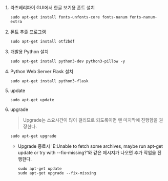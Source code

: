 ﻿1. 라즈베리파이 GUI에서 한글 보기용 폰트 설치
   <pre><code>sudo apt-get install fonts-unfonts-core fonts-nanum fonts-nanum-extra</code></pre>

2. 폰트 추출 프로그램
   <pre><code>sudo apt-get install otf2bdf</code></pre>

3. 개발용 Python 설치
   <pre><code>sudo apt-get install python3-dev python3-pillow -y</code></pre>

4. Python Web Server Flask 설치
   <pre><code>sudo apt-get install python3-flask</code></pre>

5. update
   <pre><code>sudo apt-get update</code></pre>

6. upgrade
   > Upgrade는 소요시간이 많이 걸리므로 되도록이면 맨 마지막에 진행함을 권장한다.
   <pre><code>sudo apt-get upgrade</code></pre>
   * Upgrade 종료시 'E:Unable to fetch some archives, maybe run apt-get update or try with --fix-missing?'와 같은 메시지가 나오면 추가 작업을 진행한다.
     <pre><code>sudo apt-get update
     sudo apt-get upgrade --fix-missing</code></pre>
